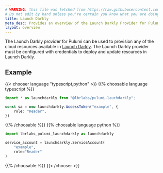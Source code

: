 ```yaml
---
# WARNING: this file was fetched from https://raw.githubusercontent.com/lbrlabs/pulumi-launchdarkly/v0.0.6/docs/_index.md
# Do not edit by hand unless you're certain you know what you are doing!
title: Launch Darkly
meta_desc: Provides an overview of the Launch Darkly Provider for Pulumi.
layout: overview
---
```


The Launch Darkly provider for Pulumi can be used to provision any of the cloud resources available in [Launch Darkly](https://launchdarkly.com/).
The Launch Darkly provider must be configured with credentials to deploy and update resources in Launch Darkly.

## Example

{{< chooser language "typescript,python" >}}
{{% choosable language typescript %}}

```typescript
import * as launchdarkly from "@lbrlabs/pulumi-lauchdarkly";

const sa = new launchdarkly.AccessToken("example", {
    role: "Reader",
})

```

{{% /choosable %}}
{{% choosable language python %}}

```python
import lbrlabs_pulumi_launchdarkly as launchdarkly

service_account = launchdarkly.ServiceAccount(
    "example",
    role="Reader"
)
```

{{% /choosable %}}
{{< /chooser >}}

